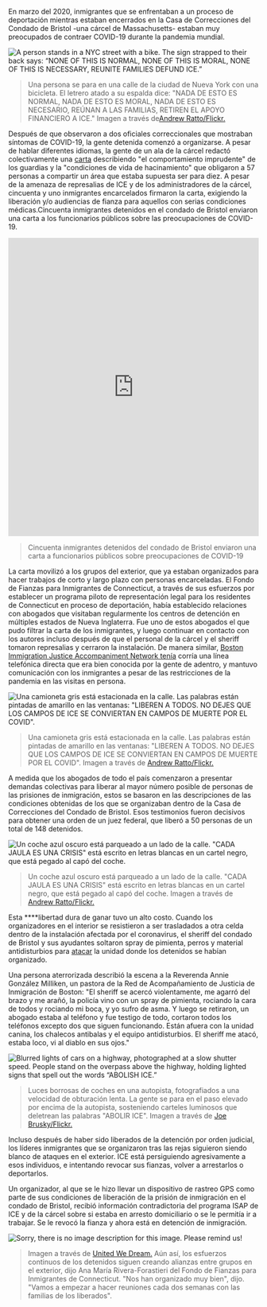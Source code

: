 En marzo del 2020, inmigrantes que se enfrentaban a un proceso de deportación mientras estaban encerrados en la Casa de Correcciones del Condado de Bristol -una cárcel de Massachusetts- estaban muy preocupados de contraer COVID-19 durante la pandemia mundial.

![A person stands in a NYC street with a bike. The sign strapped to their back says: “NONE OF THIS IS NORMAL, NONE OF THIS IS MORAL, NONE OF THIS IS NECESSARY, REUNITE FAMILIES DEFUND ICE.”](/assets/images/actions/inside-outside/bristol-immigration-jail/none-of-this-is-normal.jpg)
> Una persona se para en una calle de la ciudad de Nueva York con una bicicleta. El letrero atado a su espalda dice:  "NADA DE ESTO ES NORMAL, NADA DE ESTO ES MORAL, NADA DE ESTO ES NECESARIO, REÚNAN A LAS FAMILIAS, RETIREN EL APOYO FINANCIERO A ICE."  Imagen a través de[Andrew Ratto/Flickr.](https://www.flickr.com/photos/andydr/49831351523/in/album-72157714085040347/)

Después de que observaron a dos oficiales correccionales que mostraban síntomas de COVID-19, la gente detenida comenzó a organizarse. A pesar de hablar diferentes idiomas, la gente de un ala de la cárcel redactó colectivamente una [carta](https://d279m997dpfwgl.cloudfront.net/wp/2020/03/BHOC-EMERGENCY.pdf) describiendo "el comportamiento imprudente" de los guardias y la "condiciones de vida de hacinamiento" que obligaron a 57 personas a compartir un área que estaba supuesta ser para diez. A pesar de la amenaza de represalias de ICE y de los administradores de la cárcel, cincuenta y uno inmigrantes encarcelados firmaron la carta, exigiendo la liberación y/o audiencias de fianza para aquellos con serias condiciones médicas.Cincuenta inmigrantes detenidos en el condado de Bristol enviaron una carta a los funcionarios públicos sobre las preocupaciones de COVID-19.

<iframe class="scribd_iframe_embed" title="50 Bristol County immigrant detainees send letter to public officials over COVID-19 concerns" src="https://www.scribd.com/embeds/452559243/content?start_page=1&view_mode=scroll&access_key=key-uxwyqir9GNcVhC2uMp51" data-auto-height="true" data-aspect-ratio="0.7598989048020219" scrolling="no" width="100%" height="600" frameborder="0"></iframe>

> Cincuenta inmigrantes detenidos del condado de Bristol enviaron una carta a funcionarios públicos sobre preocupaciones de COVID-19

La carta movilizó a los grupos del exterior, que ya estaban organizados para hacer trabajos de corto y largo plazo con personas encarceladas. El Fondo de Fianzas para Inmigrantes de Connecticut, a través de sus esfuerzos por establecer un programa piloto de representación legal para los residentes de Connecticut en proceso de deportación, había establecido relaciones con abogados que visitaban regularmente los centros de detención en múltiples estados de Nueva Inglaterra. Fue uno de estos abogados el que pudo filtrar la carta de los inmigrantes, y luego continuar en contacto con los autores incluso después de que el personal de la cárcel y el sheriff tomaron represalias y cerraron la instalación. De manera similar, [Boston Immigration Justice Accompaniment Network tenía](https://www.beyondbondboston.org/) corría una línea telefónica directa que era bien conocida por la gente de adentro, y mantuvo comunicación con los inmigrantes a pesar de las restricciones de la pandemia en las visitas en persona.

![Una camioneta gris está estacionada en la calle. Las palabras están pintadas de amarillo en las ventanas: "LIBEREN A TODOS. NO DEJES QUE LOS CAMPOS DE ICE SE CONVIERTAN EN CAMPOS DE MUERTE POR EL COVID".](/assets/images/actions/inside-outside/bristol-immigration-jail/covid-camps.jpg)
> Una camioneta gris está estacionada en la calle. Las palabras están pintadas de amarillo en las ventanas: "LIBEREN A TODOS. NO DEJES QUE LOS CAMPOS DE ICE SE CONVIERTAN EN CAMPOS DE MUERTE POR EL COVID". Imagen a través de [Andrew Ratto/Flickr.](https://www.flickr.com/photos/andydr/49831351583/in/album-72157714085040347/)

A medida que los abogados de todo el país comenzaron a presentar demandas colectivas para liberar al mayor número posible de personas de las prisiones de inmigración, estos se basaron en las descripciones de las condiciones obtenidas de los que se organizaban dentro de la Casa de Correcciones del Condado de Bristol. Esos testimonios fueron decisivos para obtener una orden de un juez federal, que liberó a 50 personas de un total de 148 detenidos.

![Un coche azul oscuro está parqueado a un lado de la calle. "CADA JAULA ES UNA CRISIS" está escrito en letras blancas en un cartel negro, que está pegado al capó del coche.](/assets/images/actions/inside-outside/bristol-immigration-jail/every-cage-is-a-crisis.jpg)
> Un coche azul oscuro está parqueado a un lado de la calle. "CADA JAULA ES UNA CRISIS" está escrito en letras blancas en un cartel negro, que está pegado al capó del coche. Imagen a través de [Andrew Ratto/Flickr.](https://www.flickr.com/photos/andydr/49831350658/in/album-72157714085040347/)

Esta ****libertad dura de ganar tuvo un alto costo. Cuando los organizadores en el interior se resistieron a ser trasladados a otra celda dentro de la instalación afectada por el coronavirus, el sheriff del condado de Bristol y sus ayudantes soltaron spray de pimienta, perros y material antidisturbios para [atacar](https://commonwealthmagazine.org/immigration/recordings-of-detainees-at-bristol-jail-released/) la unidad donde los detenidos se habían organizado.

Una persona aterrorizada describió la escena a la Reverenda Annie González Milliken, un pastora de la Red de Acompañamiento de Justicia de Inmigración de Boston: "El sheriff se acercó violentamente, me agarró del brazo y me arañó, la policía vino con un spray de pimienta, rociando la cara de todos y rociando mi boca, y yo sufro de asma. Y luego se retiraron, un abogado estaba al teléfono y fue testigo de todo, cortaron todos los teléfonos excepto dos que siguen funcionando. Están afuera con la unidad canina, los chalecos antibalas y el equipo antidisturbios. El sheriff me atacó, estaba loco, vi al diablo en sus ojos."

![Blurred lights of cars on a highway, photographed at a slow shutter speed. People stand on the overpass above the highway, holding lighted signs that spell out the words “ABOLISH ICE.”](/assets/images/actions/inside-outside/bristol-immigration-jail/abolish-ice-bridge.png)
> Luces borrosas de coches en una autopista, fotografiados a una velocidad de obturación lenta. La gente se para en el paso elevado por encima de la autopista, sosteniendo carteles luminosos que deletrean las palabras "ABOLIR ICE". Imagen a través de [Joe Brusky/Flickr.](https://www.flickr.com/photos/40969298@N05/28838354507/in/photolist-KWm75K-2a8eKGN-28Gk4M2-2h9E42m-N55P23-2h9E3FX-N55Muq-27AQ9Sw-27rEGcf-Lry2tc-28Gk6R2-27joUX4-2dc5iVg-hBEyT7-Q9ptCa-RcstVR-29BZ58u-27rEGoh-27jqrHk-N55MQ5-2h96ZPf-26WpK5J-27DGCi1-27Ba7iq-2gAWAR3-2gAXbx2-2eMLVW5-2gAXbvD-2gAXbjg-28Gkcqi-2gAWB3a-2eMLW3h-2gAWBmS-2gAWBht-2gAX9gy-2gAWAYs-2gAWyZn-2eMLVVo-28GHT1B-2h9vUX7-LMTJb7-25nVfnH-2fUWfPW-2fUWjTY-2gAWz8t-2eMM14y-2eMLW4u-2fUWjV1-2eMLW5G-iafz5p/)

Incluso después de haber sido liberados de la detención por orden judicial, los líderes inmigrantes que se organizaron tras las rejas siguieron siendo blanco de ataques en el exterior. ICE está persiguiendo agresivamente a esos individuos, e intentando revocar sus fianzas, volver a arrestarlos o deportarlos.

Un organizador, al que se le hizo llevar un dispositivo de rastreo GPS como parte de sus condiciones de liberación de la prisión de inmigración en el condado de Bristol, recibió información contradictoria del programa ISAP de ICE y de la cárcel sobre si estaba en arresto domiciliario o se le permitía ir a trabajar. Se le revocó la fianza y ahora está en detención de inmigración.

![Sorry, there is no image description for this image. Please remind us!](/assets/images/actions/inside-outside/bristol-immigration-jail/abolish-ice-script.png)
> Imagen a través de [United We Dream.](https://unitedwedream.org/abolishice/)
Aún así, los esfuerzos continuos de los detenidos siguen creando alianzas entre grupos en el exterior, dijo Ana María Rivera-Forastieri del Fondo de Fianzas para Inmigrantes de Connecticut. "Nos han organizado muy bien", dijo. "Vamos a empezar a hacer reuniones cada dos semanas con las familias de los liberados".